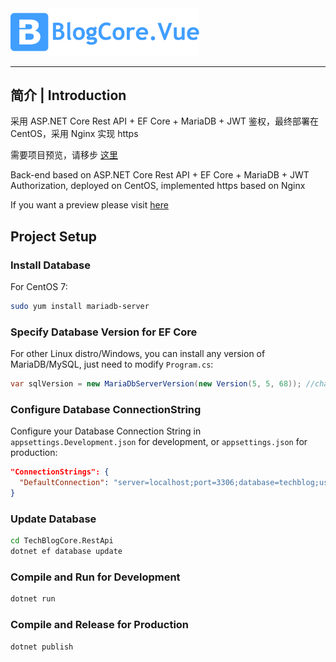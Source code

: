 <img src="https://github.com/LuckyStar04/TechBlogCore.Vue/blob/master/src/assets/logo.png" height="60%" width="60%"/>

----

## 简介 | Introduction

采用 ASP.NET Core Rest API + EF Core + MariaDB + JWT 鉴权，最终部署在 CentOS，采用 Nginx 实现 https

需要项目预览，请移步 [这里](https://lhyy2022.xyz/)

Back-end based on ASP.NET Core Rest API + EF Core + MariaDB + JWT Authorization, deployed on CentOS, implemented https based on Nginx

If you want a preview please visit [here](https://lhyy2022.xyz/)

## Project Setup

### Install Database

For CentOS 7:

```sh
sudo yum install mariadb-server
```

### Specify Database Version for EF Core

For other Linux distro/Windows, you can install any version of MariaDB/MySQL, just need to modify `Program.cs`:

```cs
var sqlVersion = new MariaDbServerVersion(new Version(5, 5, 68)); //change this to your database version
```

### Configure Database ConnectionString

Configure your Database Connection String in `appsettings.Development.json` for development, or `appsettings.json` for production:

```json
"ConnectionStrings": {
  "DefaultConnection": "server=localhost;port=3306;database=techblog;user=root;password=pswd"
}
```

### Update Database

```sh
cd TechBlogCore.RestApi
dotnet ef database update
```

### Compile and Run for Development

```sh
dotnet run
```

### Compile and Release for Production

```sh
dotnet publish
```

